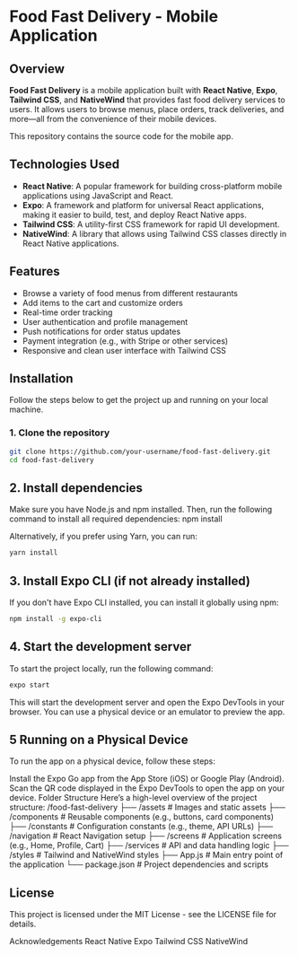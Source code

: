 # Food Fast Delivery - Mobile Application

## Overview

**Food Fast Delivery** is a mobile application built with **React Native**, **Expo**, **Tailwind CSS**, and **NativeWind** that provides fast food delivery services to users. It allows users to browse menus, place orders, track deliveries, and more—all from the convenience of their mobile devices.

This repository contains the source code for the mobile app.

## Technologies Used

- **React Native**: A popular framework for building cross-platform mobile applications using JavaScript and React.
- **Expo**: A framework and platform for universal React applications, making it easier to build, test, and deploy React Native apps.
- **Tailwind CSS**: A utility-first CSS framework for rapid UI development.
- **NativeWind**: A library that allows using Tailwind CSS classes directly in React Native applications.

## Features

- Browse a variety of food menus from different restaurants
- Add items to the cart and customize orders
- Real-time order tracking
- User authentication and profile management
- Push notifications for order status updates
- Payment integration (e.g., with Stripe or other services)
- Responsive and clean user interface with Tailwind CSS

## Installation

Follow the steps below to get the project up and running on your local machine.

### 1. Clone the repository

```bash
git clone https://github.com/your-username/food-fast-delivery.git
cd food-fast-delivery
```

## 2. Install dependencies
Make sure you have Node.js and npm installed. Then, run the following command to install all required dependencies:
npm install

Alternatively, if you prefer using Yarn, you can run:
```bash
yarn install
```
## 3. Install Expo CLI (if not already installed)
If you don't have Expo CLI installed, you can install it globally using npm:
```bash
npm install -g expo-cli
```

## 4. Start the development server
To start the project locally, run the following command:
```bash
expo start
```
This will start the development server and open the Expo DevTools in your browser. You can use a physical device or an emulator to preview the app.

## 5 Running on a Physical Device
To run the app on a physical device, follow these steps:

Install the Expo Go app from the App Store (iOS) or Google Play (Android).
Scan the QR code displayed in the Expo DevTools to open the app on your device.
Folder Structure
Here’s a high-level overview of the project structure:
/food-fast-delivery
├── /assets             # Images and static assets
├── /components         # Reusable components (e.g., buttons, card components)
├── /constants          # Configuration constants (e.g., theme, API URLs)
├── /navigation         # React Navigation setup
├── /screens            # Application screens (e.g., Home, Profile, Cart)
├── /services           # API and data handling logic
├── /styles             # Tailwind and NativeWind styles
├── App.js              # Main entry point of the application
└── package.json        # Project dependencies and scripts

## License
This project is licensed under the MIT License - see the LICENSE file for details.

Acknowledgements
React Native
Expo
Tailwind CSS
NativeWind
